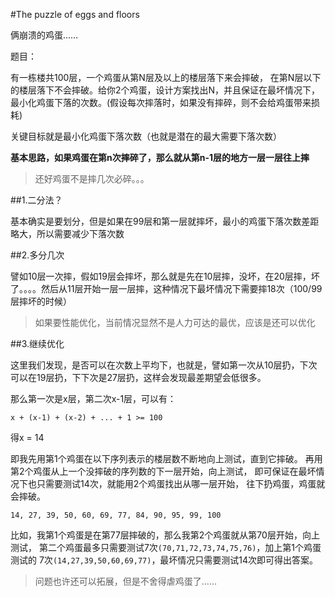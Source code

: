 #The puzzle of eggs and floors

俩崩溃的鸡蛋……

题目：

有一栋楼共100层，一个鸡蛋从第N层及以上的楼层落下来会摔破， 在第N层以下的楼层落下不会摔破。给你2个鸡蛋，设计方案找出N，并且保证在最坏情况下， 最小化鸡蛋下落的次数。(假设每次摔落时，如果没有摔碎，则不会给鸡蛋带来损耗)

关键目标就是最小化鸡蛋下落次数（也就是潜在的最大需要下落次数）

**基本思路，如果鸡蛋在第n次摔碎了，那么就从第n-1层的地方一层一层往上摔**

> 还好鸡蛋不是摔几次必碎。。。

##1.二分法？

基本确实是要划分，但是如果在99层和第一层就摔坏，最小的鸡蛋下落次数差距略大，所以需要减少下落次数

##2.多分几次

譬如10层一次摔，假如19层会摔坏，那么就是先在10层摔，没坏，在20层摔，坏了。。。。然后从11层开始一层一层摔，这种情况下最坏情况下需要摔18次（100/99层摔坏的时候）

> 如果要性能优化，当前情况显然不是人力可达的最优，应该是还可以优化

##3.继续优化

这里我们发现，是否可以在次数上平均下，也就是，譬如第一次从10层扔，下次可以在19层扔，下下次是27层扔，这样会发现最差期望会低很多。

那么第一次是x层，第二次x-1层，可以有：

`x + (x-1) + (x-2) + ... + 1 >= 100`

得x = 14

即我先用第1个鸡蛋在以下序列表示的楼层数不断地向上测试，直到它摔破。 再用第2个鸡蛋从上一个没摔破的序列数的下一层开始，向上测试， 即可保证在最坏情况下也只需要测试14次，就能用2个鸡蛋找出从哪一层开始， 往下扔鸡蛋，鸡蛋就会摔破。

`14, 27, 39, 50, 60, 69, 77, 84, 90, 95, 99, 100`

比如，我第1个鸡蛋是在第77层摔破的，那么我第2个鸡蛋就从第70层开始，向上测试， 第二个鸡蛋最多只需要测试7次`(70,71,72,73,74,75,76)`，加上第1个鸡蛋测试的 7次`(14,27,39,50,60,69,77)`，最坏情况只需要测试14次即可得出答案。

> 问题也许还可以拓展，但是不舍得虐鸡蛋了……